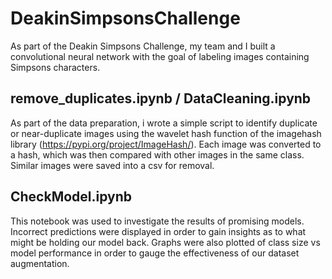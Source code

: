 # DeakinSimpsonsChallenge

As part of the Deakin Simpsons Challenge, my team and I built a convolutional neural network with the goal of labeling images containing Simpsons characters.

## remove_duplicates.ipynb / DataCleaning.ipynb
As part of the data preparation, i wrote a simple script to identify duplicate or near-duplicate images using the wavelet hash function of the imagehash library (https://pypi.org/project/ImageHash/). Each image was converted to a hash, which was then compared with other images in the same class. Similar images were saved into a csv for removal.

## CheckModel.ipynb
This notebook was used to investigate the results of promising models. Incorrect predictions were displayed in order to gain insights as to what might be holding our model back. Graphs were also plotted of class size vs model performance in order to gauge the effectiveness of our dataset augmentation.
